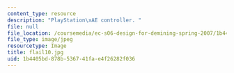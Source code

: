 ```yaml
---
content_type: resource
description: "PlayStation\xAE controller. "
file: null
file_location: /coursemedia/ec-s06-design-for-demining-spring-2007/1b4405bd878b536741fae4f26282f036_flail10.jpg
file_type: image/jpeg
resourcetype: Image
title: flail10.jpg
uid: 1b4405bd-878b-5367-41fa-e4f26282f036
---
```

